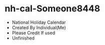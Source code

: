 # nh-cal-Someone8448
- National Holiday Calendar
- Created By Individual(Me)
- Please Credit If used 
- Unfinished
